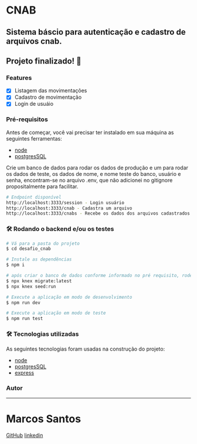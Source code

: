 # CNAB

## Sistema báscio para autenticação e cadastro de arquivos cnab.

## Projeto finalizado! 🚀

### Features

- [x] Listagem das movimentações
- [x] Cadastro de movimentação
- [x] Login de usuáio

### Pré-requisitos

Antes de começar, você vai precisar ter instalado em sua máquina as seguintes ferramentas:
- [node](https://nodejs.org/pt-br/)
- [postgresSQL](https://www.postgresql.org/)

Crie um banco de dados para rodar os dados de produção e um para rodar os dados de teste,
os dados de nome, e nome teste do banco, usuário e senha, encontram-se no arquivo .env, que não 
adicionei no gitignore propositalmente para facilitar. 

```bash
# Endpoint disponível
http://localhost:3333/session - Login usuário
http://localhost:3333/cnab - Cadastra um arquivo
http://localhost:3333/cnabs - Recebe os dados dos arquivos cadastrados
```

### 🛠 Rodando o backend e/ou os testes

```bash
# Vá para a pasta do projeto
$ cd desafio_cnab

# Instale as dependências
$ npm i

# após criar o banco de dados conforme informado no pré requisito, rode os comandos do kenx
$ npx knex migrate:latest
$ npx knex seed:run

# Execute a aplicação em modo de desenvolvimento
$ npm run dev

# Execute a aplicação em modo de teste
$ npm run test

```

### 🛠 Tecnologias utilizadas

As seguintes tecnologias foram usadas na construção do projeto:

- [node](https://nodejs.org/pt-br/)
- [postgresSQL](https://www.postgresql.org/)
- [express](https://expressjs.com/pt-br/)

### Autor

---

# Marcos Santos

[GitHub](https://github.com/Marcos1710)
[linkedin](https://www.linkedin.com/public-profile/in/marcos-samuel-1710)
